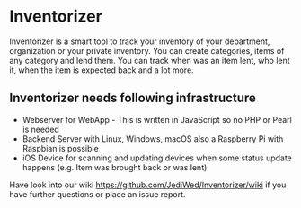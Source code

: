 # Inventorizer

Inventorizer is a smart tool to track your inventory of your department, organization or your private inventory. You can create categories, items of any category and lend them. You can track when was an item lent, who lent it, when the item is expected back and a lot more.

## Inventorizer needs following infrastructure

* Webserver for WebApp - This is written in JavaScript so no PHP or Pearl is needed
* Backend Server with Linux, Windows, macOS also a Raspberry Pi with Raspbian is possible
* iOS Device for scanning and updating devices when some status update happens (e.g. Item was brought back or was lent)

Have look into our wiki https://github.com/JediWed/Inventorizer/wiki if you have further questions or place an issue report.
